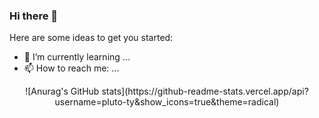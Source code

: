 ### Hi there 👋

<!--
**Pluto-ty/Pluto-ty** is a ✨ _special_ ✨ repository because its `README.md` (this file) appears on your GitHub profile. !-->

Here are some ideas to get you started:

- 🌱 I’m currently learning ...
- 📫 How to reach me: ...

<div align="center">
  ![Anurag's GitHub stats](https://github-readme-stats.vercel.app/api?username=pluto-ty&show_icons=true&theme=radical)
</div>
